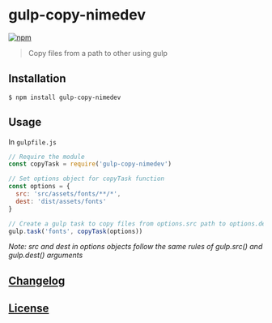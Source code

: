# gulp-copy-nimedev
[![npm][npm-image]][npm-url]

[npm-image]: https://img.shields.io/npm/v/gulp-copy-nimedev.svg
[npm-url]: https://npmjs.org/package/gulp-copy-nimedev

> Copy files from a path to other using gulp

## Installation

```console
$ npm install gulp-copy-nimedev
```

## Usage

In `gulpfile.js`

```js
// Require the module
const copyTask = require('gulp-copy-nimedev')

// Set options object for copyTask function
const options = {
  src: 'src/assets/fonts/**/*',
  dest: 'dist/assets/fonts'
}

// Create a gulp task to copy files from options.src path to options.dest path
gulp.task('fonts', copyTask(options))
```

*Note: src and dest in options objects follow the same rules of gulp.src() and gulp.dest() arguments*

## [Changelog](CHANGELOG.md)

## [License](LICENSE.md)